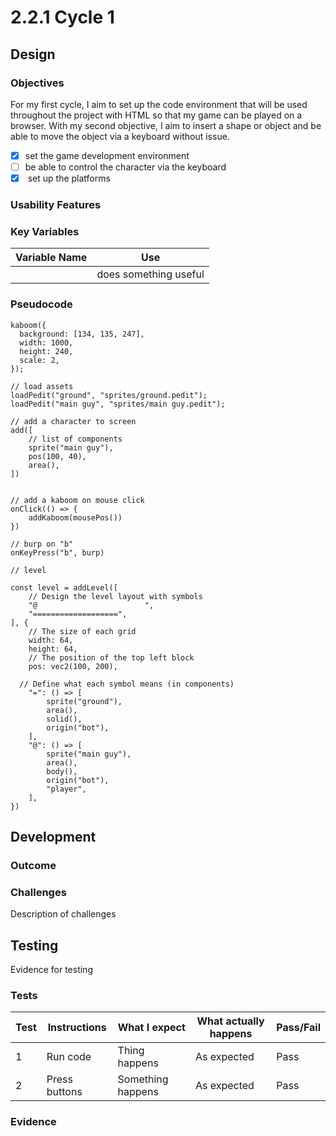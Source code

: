 # 2.2.1 Cycle 1

## Design

### Objectives

For my first cycle, I aim to set up the code environment that will be used throughout the project with  HTML so that my game can be played on a browser. With my second objective, I aim to insert a shape or object and be able to move the object via a keyboard without issue. &#x20;

* [x] set the game development environment
* [ ] be able to control the character via the keyboard&#x20;
* [x] &#x20;set up the platforms&#x20;

### Usability Features



### Key Variables

| Variable Name | Use                   |
| ------------- | --------------------- |
|               | does something useful |

### Pseudocode

```
kaboom({
  background: [134, 135, 247],
  width: 1000,
  height: 240,
  scale: 2,
});

// load assets
loadPedit("ground", "sprites/ground.pedit");
loadPedit("main guy", "sprites/main guy.pedit");

// add a character to screen
add([
	// list of components
	sprite("main guy"),
	pos(100, 40),
	area(),
])


// add a kaboom on mouse click
onClick(() => {
	addKaboom(mousePos())
})

// burp on "b"
onKeyPress("b", burp)

// level 

const level = addLevel([
	// Design the level layout with symbols
	"@                        ",
	"===================",
], {
	// The size of each grid
	width: 64,
	height: 64,
	// The position of the top left block
	pos: vec2(100, 200),
	
  // Define what each symbol means (in components)
	"=": () => [
		sprite("ground"),
		area(),
		solid(),
		origin("bot"),
	],
	"@": () => [
		sprite("main guy"),
		area(),
		body(),
		origin("bot"),
		"player",
	],
})
```

## Development

### Outcome

### Challenges

Description of challenges

## Testing

Evidence for testing

### Tests

| Test | Instructions  | What I expect     | What actually happens | Pass/Fail |
| ---- | ------------- | ----------------- | --------------------- | --------- |
| 1    | Run code      | Thing happens     | As expected           | Pass      |
| 2    | Press buttons | Something happens | As expected           | Pass      |

### Evidence
